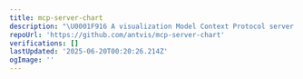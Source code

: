 ```yaml
---
title: mcp-server-chart
description: "\U0001F916 A visualization Model Context Protocol server for generating 25+ visual charts using @antvis."
repoUrl: 'https://github.com/antvis/mcp-server-chart'
verifications: []
lastUpdated: '2025-06-20T00:20:26.214Z'
ogImage: ''
---
```


